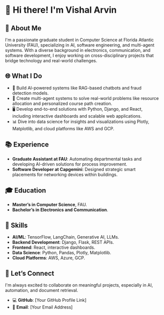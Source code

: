 # 👋 Hi there! I'm Vishal Arvin

## 🌟 About Me
I'm a passionate graduate student in Computer Science at Florida Atlantic University (FAU), specializing in AI, software engineering, and multi-agent systems. With a diverse background in electronics, communication, and software development, I enjoy working on cross-disciplinary projects that bridge technology and real-world challenges.

## 🌐 What I Do
- 🚀 Build AI-powered systems like RAG-based chatbots and fraud detection models.
- 🤖 Create multi-agent systems to solve real-world problems like resource allocation and personalized course path creation.
- 🖥️ Develop end-to-end solutions with Python, Django, and React, including interactive dashboards and scalable web applications.
- 📊 Dive into data science for insights and visualizations using Plotly, Matplotlib, and cloud platforms like AWS and GCP.

## 📚 Experience
- **Graduate Assistant at FAU**: Automating departmental tasks and developing AI-driven solutions for process improvement.
- **Software Developer at Capgemini**: Designed strategic smart placements for networking devices within buildings.

## 🎓 Education
- **Master’s in Computer Science**, FAU.
- **Bachelor’s in Electronics and Communication**.

## 🌟 Skills
- **AI/ML**: TensorFlow, LangChain, Generative AI, LLMs.
- **Backend Development**: Django, Flask, REST APIs.
- **Frontend**: React, interactive dashboards.
- **Data Science**: Python, Pandas, Plotly, Matplotlib.
- **Cloud Platforms**: AWS, Azure, GCP.

## 📂 Let’s Connect
I'm always excited to collaborate on meaningful projects, especially in AI, automation, and document retrieval.

- 💻 **GitHub**: [Your GitHub Profile Link]
- 📧 **Email**: [Your Email Address]
